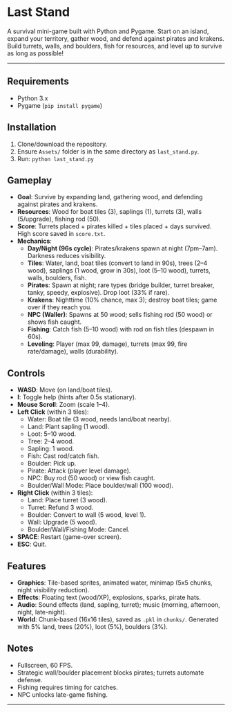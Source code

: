 # Last Stand

A survival mini-game built with Python and Pygame. Start on an island, expand your territory, gather wood, and defend against pirates and krakens. Build turrets, walls, and boulders, fish for resources, and level up to survive as long as possible!

---

## Requirements
- Python 3.x
- Pygame (`pip install pygame`)

## Installation
1. Clone/download the repository.
2. Ensure `Assets/` folder is in the same directory as `last_stand.py`.
3. Run: `python last_stand.py`

## Gameplay
- **Goal**: Survive by expanding land, gathering wood, and defending against pirates and krakens.
- **Resources**: Wood for boat tiles (3), saplings (1), turrets (3), walls (5/upgrade), fishing rod (50).
- **Score**: Turrets placed + pirates killed + tiles placed + days survived. High score saved in `score.txt`.
- **Mechanics**:
  - **Day/Night (96s cycle)**: Pirates/krakens spawn at night (7pm–7am). Darkness reduces visibility.
  - **Tiles**: Water, land, boat tiles (convert to land in 90s), trees (2–4 wood), saplings (1 wood, grow in 30s), loot (5–10 wood), turrets, walls, boulders, fish.
  - **Pirates**: Spawn at night; rare types (bridge builder, turret breaker, tanky, speedy, explosive). Drop loot (33% if rare).
  - **Krakens**: Nighttime (10% chance, max 3); destroy boat tiles; game over if they reach you.
  - **NPC (Waller)**: Spawns at 50 wood; sells fishing rod (50 wood) or shows fish caught.
  - **Fishing**: Catch fish (5–10 wood) with rod on fish tiles (despawn in 60s).
  - **Leveling**: Player (max 99, damage), turrets (max 99, fire rate/damage), walls (durability).

## Controls
- **WASD**: Move (on land/boat tiles).
- **I**: Toggle help (hints after 0.5s stationary).
- **Mouse Scroll**: Zoom (scale 1–4).
- **Left Click** (within 3 tiles):
  - Water: Boat tile (3 wood, needs land/boat nearby).
  - Land: Plant sapling (1 wood).
  - Loot: 5–10 wood.
  - Tree: 2–4 wood.
  - Sapling: 1 wood.
  - Fish: Cast rod/catch fish.
  - Boulder: Pick up.
  - Pirate: Attack (player level damage).
  - NPC: Buy rod (50 wood) or view fish caught.
  - Boulder/Wall Mode: Place boulder/wall (100 wood).
- **Right Click** (within 3 tiles):
  - Land: Place turret (3 wood).
  - Turret: Refund 3 wood.
  - Boulder: Convert to wall (5 wood, level 1).
  - Wall: Upgrade (5 wood).
  - Boulder/Wall/Fishing Mode: Cancel.
- **SPACE**: Restart (game-over screen).
- **ESC**: Quit.

## Features
- **Graphics**: Tile-based sprites, animated water, minimap (5x5 chunks, night visibility reduction).
- **Effects**: Floating text (wood/XP), explosions, sparks, pirate hats.
- **Audio**: Sound effects (land, sapling, turret); music (morning, afternoon, night, late-night).
- **World**: Chunk-based (16x16 tiles), saved as `.pkl` in `chunks/`. Generated with 5% land, trees (20%), loot (5%), boulders (3%).

## Notes
- Fullscreen, 60 FPS.
- Strategic wall/boulder placement blocks pirates; turrets automate defense.
- Fishing requires timing for catches.
- NPC unlocks late-game fishing.

---